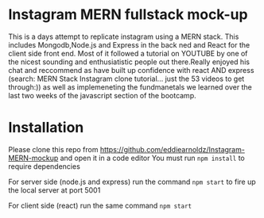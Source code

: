 # Instagram MERN fullstack mock-up

This is a days attempt to replicate instagram using a MERN stack. This includes Mongodb,Node.js and Express in  the back ned and React for the client side front end. Most of it followed a tutorial on YOUTUBE by one of the nicest sounding and enthusiatistic people out there.Really enjoyed his chat and reccommend as have built up confidence with react AND express (search: MERN Stack Instagram clone tutorial... just the 53 videos to get through:)) as well as implemeneting the fundmanetals we learned over the last two weeks of the javascript section of the bootcamp.

# Installation
Please clone this repo from https://github.com/eddiearnoldz/Instagram-MERN-mockup and open it in a code editor
You must run ```npm install``` to require dependencies

For server side (node.js and express)
run the command ```npm start``` to fire up the local server at port 5001

For client side (react)
run the same command ```npm start```

